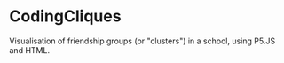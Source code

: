 # CodingCliques
Visualisation of friendship groups (or "clusters") in a school, using P5.JS and HTML.
